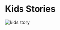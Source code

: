 # Kids Stories

![kids story](https://kidsbedtimestoriestelugu.files.wordpress.com/2016/12/img_8082.jpg?w=768)
